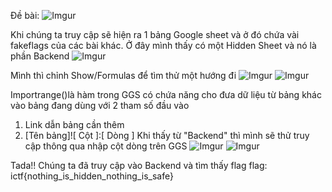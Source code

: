 Đề bài:
![Imgur](https://i.imgur.com/seJVk3X.png)

Khi chúng ta truy cập sẽ hiện ra 1 bảng Google sheet và ở đó chứa vài fakeflags của các bài khác.
Ở đây mình thấy có một Hidden Sheet và nó là phần Backend
![Imgur](https://i.imgur.com/2yvKB2n.png)

Mình thì chỉnh Show/Formulas để tìm thử một hướng đi
![Imgur](https://i.imgur.com/QLZXmrN.png)
![Imgur](https://i.imgur.com/oeM3Mt3.png)

Importrange()là hàm trong GGS có chứa năng cho đưa dữ liệu từ bảng khác vào bảng đang dùng với 2 tham số đầu vào
1. Link dẫn bảng cần thêm
2. [Tên bảng]![ Cột ]:[ Dòng ]
Khi thấy từ "Backend" thì mình sẽ thử truy cập thông qua nhập cột dòng trên GGS
![Imgur](https://i.imgur.com/jMfBWmN.png)
![Imgur](https://i.imgur.com/tFn4ikQ.png)

Tada!! Chúng ta đã truy cập vào Backend và tìm thấy flag
flag: ictf{nothing_is_hidden_nothing_is_safe}